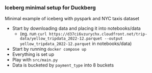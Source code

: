 ### Iceberg minimal setup for Duckberg

Minimal example of iceberg with pyspark and NYC taxis dataset

- Start by downloading data and placing it into notebooks/data 
  - (eg. run `curl https://d37ci6vzurychx.cloudfront.net/trip-data/yellow_tripdata_2022-12.parquet --output yellow_tripdata_2022-12.parquet` in notebooks/data)
- Start by running `docker compose up`
- Everything is set up
- Play with `src/main.py`
- Data is bucketed by `payment_type` into 8 buckets